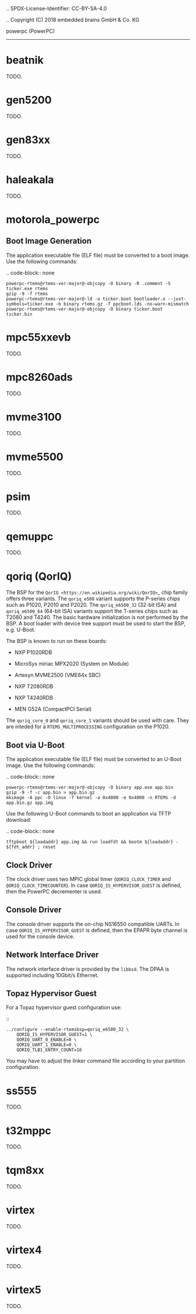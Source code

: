 .. SPDX-License-Identifier: CC-BY-SA-4.0

.. Copyright (C) 2018 embedded brains GmbH & Co. KG

powerpc (PowerPC)
*****************

beatnik
=======

TODO.

gen5200
=======

TODO.

gen83xx
=======

TODO.

haleakala
=========

TODO.

motorola_powerpc
================

Boot Image Generation
---------------------

The application executable file (ELF file) must be converted to a boot
image.  Use the following commands:

.. code-block:: none

    powerpc-rtems@rtems-ver-major@-objcopy -O binary -R .comment -S ticker.exe rtems
    gzip -9 -f rtems
    powerpc-rtems@rtems-ver-major@-ld -o ticker.boot bootloader.o --just-symbols=ticker.exe -b binary rtems.gz -T ppcboot.lds -no-warn-mismatch
    powerpc-rtems@rtems-ver-major@-objcopy -O binary ticker.boot ticker.bin

mpc55xxevb
==========

TODO.

mpc8260ads
==========

TODO.

mvme3100
========

TODO.

mvme5500
========

TODO.

psim
====

TODO.

qemuppc
=======

TODO.

qoriq (QorIQ)
=============

The BSP for the `QorIQ <https://en.wikipedia.org/wiki/QorIQ>`_ chip family
offers three variants.  The `qoriq_e500` variant supports the P-series chips
such as P1020, P2010 and P2020.  The `qoriq_e6500_32` (32-bit ISA) and
`qoriq_e6500_64` (64-bit ISA) variants support the T-series chips such as T2080
and T4240.  The basic hardware initialization is not performed by the BSP.  A
boot loader with device tree support must be used to start the BSP, e.g.
U-Boot.

The BSP is known to run on these boards:

* NXP P1020RDB

* MicroSys miriac MPX2020 (System on Module)

* Artesyn MVME2500 (VME64x SBC)

* NXP T2080RDB

* NXP T4240RDB

* MEN G52A (CompactPCI Serial)

The `qoriq_core_0` and `qoriq_core_1` variants should be used with care.  They
are inteded for a `RTEMS_MULTIPROCESSING` configuration on the P1020.

Boot via U-Boot
---------------

The application executable file (ELF file) must be converted to an U-Boot
image.  Use the following commands:

.. code-block:: none

    powerpc-rtems@rtems-ver-major@-objcopy -O binary app.exe app.bin
    gzip -9 -f -c app.bin > app.bin.gz
    mkimage -A ppc -O linux -T kernel -a 0x4000 -e 0x4000 -n RTEMS -d app.bin.gz app.img

Use the following U-Boot commands to boot an application via TFTP download:

.. code-block:: none

    tftpboot ${loadaddr} app.img && run loadfdt && bootm ${loadaddr} - ${fdt_addr} ; reset

Clock Driver
------------

The clock driver uses two MPIC global timer (``QORIQ_CLOCK_TIMER`` and
``QORIQ_CLOCK_TIMECOUNTER``).  In case ``QORIQ_IS_HYPERVISOR_GUEST`` is
defined, then the PowerPC decrementer is used.

Console Driver
--------------

The console driver supports the on-chip NS16550 compatible UARTs.  In case
``QORIQ_IS_HYPERVISOR_GUEST`` is defined, then the EPAPR byte channel is used
for the console device.

Network Interface Driver
------------------------

The network interface driver is provided by the `libbsd`.  The DPAA is
supported including 10Gbit/s Ethernet.

Topaz Hypervisor Guest
----------------------

For a Topaz hypervisor guest configuration use:

::

    ../configure --enable-rtemsbsp=qoriq_e6500_32 \
        QORIQ_IS_HYPERVISOR_GUEST=1 \
        QORIQ_UART_0_ENABLE=0 \
        QORIQ_UART_1_ENABLE=0 \
        QORIQ_TLB1_ENTRY_COUNT=16

You may have to adjust the linker command file according to your partition
configuration.

ss555
=====

TODO.

t32mppc
=======

TODO.

tqm8xx
======

TODO.

virtex
======

TODO.

virtex4
=======

TODO.

virtex5
=======

TODO.
